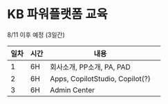 # KB 파워플랫폼 교육

8/11 이후 예정 (3일간)


|일차|시간|내용||
|---|----|---------------------------------|----|
| 1 | 6H | 회사소개, PP소개, PA, PAD        |    |
| 2 | 6H | Apps, CopilotStudio, Copilot(?) |    |
| 3 | 6H | Admin Center                    |    |
